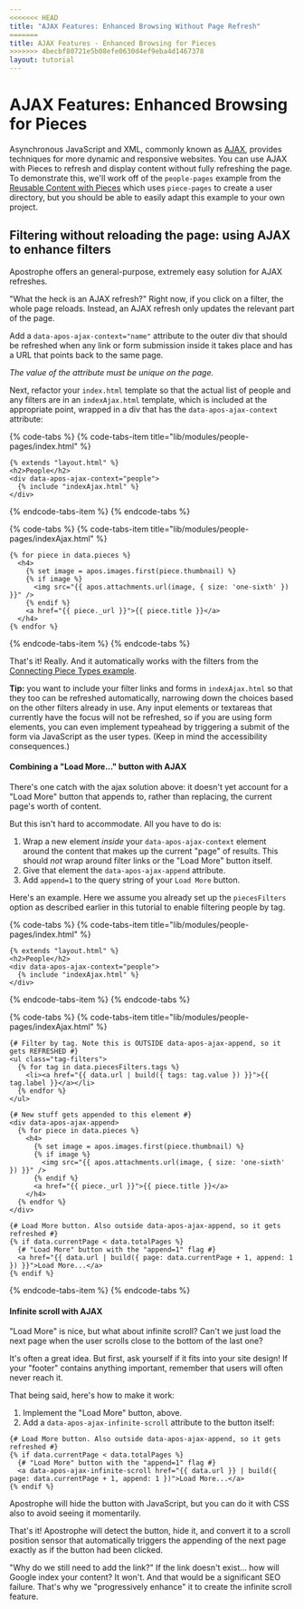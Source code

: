 ```yaml
---
<<<<<<< HEAD
title: "AJAX Features: Enhanced Browsing Without Page Refresh"
=======
title: AJAX Features - Enhanced Browsing for Pieces
>>>>>>> 4becbf80721e5b08efe0630d4ef9eba4d1467378
layout: tutorial
---
```


# AJAX Features: Enhanced Browsing for Pieces

Asynchronous JavaScript and XML, commonly known as [AJAX](https://api.jquery.com/jquery.ajax/), provides techniques for more dynamic and responsive websites. You can use AJAX with Pieces to refresh and display content without fully refreshing the page. To demonstrate this, we'll work off of the `people-pages` example from the [Reusable Content with Pieces](/tutorials/core-concepts/reusable-content-pieces/reusable-content-with-pieces.md) which uses `piece-pages` to create a user directory, but you should be able to easily adapt this example to your own project.

## Filtering without reloading the page: using AJAX to enhance filters

Apostrophe offers an general-purpose, extremely easy solution for AJAX refreshes.

"What the heck is an AJAX refresh?" Right now, if you click on a filter, the whole page reloads. Instead, an AJAX refresh only updates the relevant part of the page.

Add a `data-apos-ajax-context="name"` attribute to the outer div that should be refreshed when any link or form submission inside it takes place and has a URL that points back to the same page.

_The value of the attribute must be unique on the page._

Next, refactor your `index.html` template so that the actual list of people and any filters are in an `indexAjax.html` template, which is included at the appropriate point, wrapped in a div that has the `data-apos-ajax-context` attribute:

{% code-tabs %}
{% code-tabs-item title="lib/modules/people-pages/index.html" %}
```markup
{% extends "layout.html" %}
<h2>People</h2>
<div data-apos-ajax-context="people">
  {% include "indexAjax.html" %}
</div>
```
{% endcode-tabs-item %}
{% endcode-tabs %}

{% code-tabs %}
{% code-tabs-item title="lib/modules/people-pages/indexAjax.html" %}
```markup
{% for piece in data.pieces %}
  <h4>
    {% set image = apos.images.first(piece.thumbnail) %}
    {% if image %}
      <img src="{{ apos.attachments.url(image, { size: 'one-sixth' }) }}" />
    {% endif %}
    <a href="{{ piece._url }}">{{ piece.title }}</a>
  </h4>
{% endfor %}
```
{% endcode-tabs-item %}
{% endcode-tabs %}


That's it! Really. And it automatically works with the filters from the [Connecting Piece Types example](/tutorials/core-concepts/reusable-content-pieces/children-and-joins.md).

**Tip:** you want to include your filter links and forms in `indexAjax.html` so that they too can be refreshed automatically, narrowing down the choices based on the other filters already in use. Any input elements or textareas that currently have the focus will not be refreshed, so if you are using form elements, you can even implement typeahead by triggering a submit of the form via JavaScript as the user types. (Keep in mind the accessibility consequences.)

#### Combining a "Load More..." button with AJAX

There's one catch with the ajax solution above: it doesn't yet account for a "Load More" button that appends to, rather than replacing, the current page's worth of content.

But this isn't hard to accommodate. All you have to do is:

1. Wrap a new element _inside_ your `data-apos-ajax-context` element around the content that makes up the current "page" of results. This should _not_ wrap around filter links or the "Load More" button itself.
2. Give that element the `data-apos-ajax-append` attribute.
3. Add `append=1` to the query string of your `Load More` button.

Here's an example. Here we assume you already set up the `piecesFilters` option as described earlier in this tutorial to enable filtering people by tag.

{% code-tabs %}
{% code-tabs-item title="lib/modules/people-pages/index.html" %}
```markup
{% extends "layout.html" %}
<h2>People</h2>
<div data-apos-ajax-context="people">
  {% include "indexAjax.html" %}
</div>
```
{% endcode-tabs-item %}
{% endcode-tabs %}

{% code-tabs %}
{% code-tabs-item title="lib/modules/people-pages/indexAjax.html" %}
```markup
{# Filter by tag. Note this is OUTSIDE data-apos-ajax-append, so it gets REFRESHED #}
<ul class="tag-filters">
  {% for tag in data.piecesFilters.tags %}
    <li><a href="{{ data.url | build({ tags: tag.value }) }}">{{ tag.label }}</a></li>
  {% endfor %}
</ul>

{# New stuff gets appended to this element #}
<div data-apos-ajax-append>
  {% for piece in data.pieces %}
    <h4>
      {% set image = apos.images.first(piece.thumbnail) %}
      {% if image %}
        <img src="{{ apos.attachments.url(image, { size: 'one-sixth' }) }}" />
      {% endif %}
      <a href="{{ piece._url }}">{{ piece.title }}</a>
    </h4>
  {% endfor %}
</div>

{# Load More button. Also outside data-apos-ajax-append, so it gets refreshed #}
{% if data.currentPage < data.totalPages %}
  {# "Load More" button with the "append=1" flag #}
  <a href="{{ data.url | build({ page: data.currentPage + 1, append: 1 }) }}">Load More...</a>
{% endif %}
```
{% endcode-tabs-item %}
{% endcode-tabs %}

#### Infinite scroll with AJAX

"Load More" is nice, but what about infinite scroll? Can't we just load the next page when the user scrolls close to the bottom of the last one?

It's often a great idea. But first, ask yourself if it fits into your site design! If your "footer" contains anything important, remember that users will often never reach it.

That being said, here's how to make it work:

1. Implement the "Load More" button, above.
2. Add a `data-apos-ajax-infinite-scroll` attribute to the button itself:

```markup
{# Load More button. Also outside data-apos-ajax-append, so it gets refreshed #}
{% if data.currentPage < data.totalPages %}
  {# "Load More" button with the "append=1" flag #}
  <a data-apos-ajax-infinite-scroll href="{{ data.url }} | build({ page: data.currentPage + 1, append: 1 })">Load More...</a>
{% endif %}
```

Apostrophe will hide the button with JavaScript, but you can do it with CSS also to avoid seeing it momentarily.

That's it! Apostrophe will detect the button, hide it, and convert it to a scroll position sensor that automatically triggers the appending of the next page exactly as if the button had been clicked.

"Why do we still need to add the link?" If the link doesn't exist... how will Google index your content? It won't. And that would be a significant SEO failure. That's why we "progressively enhance" it to create the infinite scroll feature.
